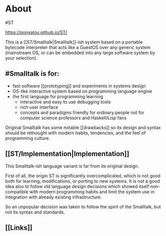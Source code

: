 # About
#ST

https://ponyatov.github.io/ST/

This is a [[ST/Smalltalk|Smalltalk]]-ish system based on a portable bytecode interpreter that acts like a GuestOS over any generic system (mainstream OS, or can be embedded into any large software system by your selection).

## #Smalltalk is for:

- fast software [[prototyping]] and experiments in systems design
- OS-like interactive system based on programming language engine
- the first language for programming learning
	- interactive and easy to use debugging tools
	- rich user interface
	- concepts and paradigms friendly for ordinary people not for computer science professors and Haskell/Lisp fans

Original Smalltalk has some notable [[drawbacks]] so its design and syntax should be rethought with modern habits, tendencies, and the feel of programming culture.

## [[ST/Implementation|Implementation]]

This Smalltalk-ish language variant is far from its original design.

First of all, the origin ST is significantly overcomplicated, which is not good both for learning, modifications, or porting to new systems. It is not a good idea also to follow old language design decisions which showed itself non-compatible with modern programming habits and limit the system use in integration with already existing infrastructure.

So an unpopular decision was taken to follow the spirit of the Smalltalk, but not its syntax and standards.

## [[Links]]
